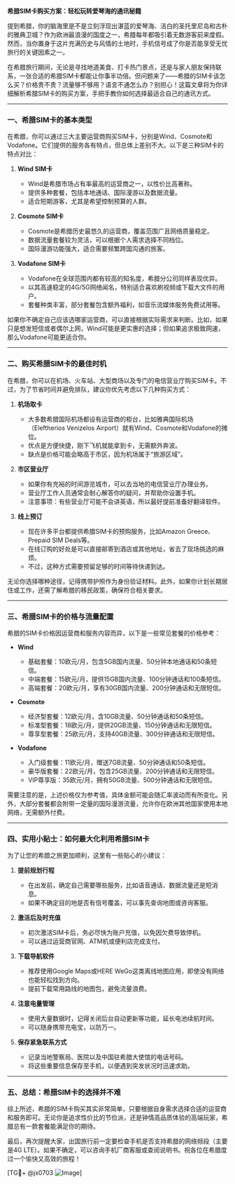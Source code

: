 **希腊SIM卡购买方案：轻松玩转爱琴海的通讯秘籍**

提到希腊，你的脑海里是不是立刻浮现出湛蓝的爱琴海、洁白的圣托里尼岛和古朴的雅典卫城？作为欧洲最浪漫的国度之一，希腊每年都吸引着无数游客前来度假。然而，当你置身于这片充满历史与风情的土地时，手机信号成了你是否能享受无忧旅行的关键因素之一。

在希腊旅行期间，无论是寻找地道美食、打卡热门景点，还是与家人朋友保持联系，一张合适的希腊SIM卡都能让你事半功倍。但问题来了——希腊的SIM卡该怎么买？价格贵不贵？流量够不够用？语言不通怎么办？别担心！这篇文章将为你详细解析希腊SIM卡的购买方案，手把手教你如何选择最适合自己的通讯方式。

---

### **一、希腊SIM卡的基本类型**
在希腊，你可以通过三大主要运营商购买SIM卡，分别是Wind、Cosmote和Vodafone。它们提供的服务各有特点，但总体上差别不大。以下是三种SIM卡的特点对比：

1. **Wind SIM卡**
   - Wind是希腊市场占有率最高的运营商之一，以性价比高著称。
   - 提供多种套餐，包括本地通话、国际漫游以及数据流量。
   - 适合短期游客，尤其是希望控制预算的人群。

2. **Cosmote SIM卡**
   - Cosmote是希腊历史最悠久的运营商，覆盖范围广且网络质量稳定。
   - 数据流量套餐较为灵活，可以根据个人需求选择不同档位。
   - 国际漫游功能强大，适合需要频繁跨国沟通的旅客。

3. **Vodafone SIM卡**
   - Vodafone在全球范围内都有较高的知名度，希腊分公司同样表现优异。
   - 以其高速稳定的4G/5G网络闻名，特别适合喜欢刷视频或下载大文件的用户。
   - 套餐种类丰富，部分套餐包含额外福利，如音乐流媒体服务免费试用等。

如果你不确定自己应该选哪家运营商，可以直接根据实际需求来判断。比如，如果只是想发短信或者偶尔上网，Wind可能是更实惠的选择；但如果追求极致网速，那么Vodafone可能更适合你。

---

### **二、购买希腊SIM卡的最佳时机**
在希腊，你可以在机场、火车站、大型商场以及专门的电信营业厅购买SIM卡。不过，为了节省时间并避免排队，建议你优先考虑以下几种购买方式：

1. **机场取卡**
   - 大多数希腊国际机场都设有运营商的柜台，比如雅典国际机场（Eleftherios Venizelos Airport）就有Wind、Cosmote和Vodafone的摊位。
   - 优点是方便快捷，刚下飞机就能拿到卡，无需额外奔波。
   - 缺点是价格可能会略高于市区，因为机场属于“旅游区域”。

2. **市区营业厅**
   - 如果你有充裕的时间游览城市，可以去当地的电信营业厅办理业务。
   - 营业厅工作人员通常会耐心解答你的疑问，并帮助你设置手机。
   - 注意事项：有些营业厅可能不会讲英语，所以最好提前准备好翻译软件。

3. **线上预订**
   - 现在许多平台都提供希腊SIM卡的预购服务，比如Amazon Greece、Prepaid SIM Deals等。
   - 在线订购的好处是可以直接邮寄到酒店或其他地址，省去了现场挑选的麻烦。
   - 不过，这种方式需要预留足够的时间等待快递到达。

无论你选择哪种途径，记得携带护照作为身份验证材料。此外，如果你计划长期居住或工作，还需了解希腊的移民政策，确保符合相关要求。

---

### **三、希腊SIM卡的价格与流量配置**
希腊的SIM卡价格因运营商和服务内容而异，以下是一些常见套餐的价格参考：

- **Wind**
  - 基础套餐：10欧元/月，包含5GB国内流量、50分钟本地通话和50条短信。
  - 中端套餐：15欧元/月，提供15GB国内流量、100分钟通话和100条短信。
  - 高端套餐：20欧元/月，享有30GB国内流量、200分钟通话和无限短信。

- **Cosmote**
  - 经济型套餐：12欧元/月，含10GB流量、50分钟通话和50条短信。
  - 标准型套餐：18欧元/月，提供20GB流量、150分钟通话和无限短信。
  - 尊享型套餐：25欧元/月，支持40GB流量、300分钟通话和无限短信。

- **Vodafone**
  - 入门级套餐：11欧元/月，赠送7GB流量、50分钟通话和50条短信。
  - 豪华版套餐：22欧元/月，包含25GB流量、200分钟通话和无限短信。
  - VIP尊享版：35欧元/月，拥有50GB流量、500分钟通话和无限短信。

需要注意的是，上述价格仅为参考值，具体金额可能会随汇率波动而有所变化。另外，大部分套餐都会附带一定量的国际漫游流量，允许你在欧洲其他国家使用本地网络，无需额外付费。

---

### **四、实用小贴士：如何最大化利用希腊SIM卡**
为了让您的希腊之旅更加顺利，这里有一些贴心的小建议：

1. **提前规划行程**
   - 在出发前，确定自己需要哪些服务，比如语音通话、数据流量还是短消息。
   - 如果不确定目的地是否有信号覆盖，可以事先查询地图或咨询客服。

2. **激活后及时充值**
   - 初次激活SIM卡后，务必尽快为账户充值，以免因欠费导致停机。
   - 可以通过运营商官网、ATM机或便利店完成支付。

3. **下载导航软件**
   - 推荐使用Google Maps或HERE WeGo这类离线地图应用，即使没有网络也能轻松找到方向。
   - 提前下载常用路线的地图包，避免流量浪费。

4. **注意电量管理**
   - 使用大量数据时，记得关闭后台自动更新等功能，延长电池续航时间。
   - 可以随身携带充电宝，以防万一。

5. **保存紧急联系方式**
   - 记录当地警察局、医院以及中国驻希腊大使馆的电话号码。
   - 将这些重要信息保存至手机，以便遇到突发状况时迅速求助。

---

### **五、总结：希腊SIM卡的选择并不难**
综上所述，希腊的SIM卡购买其实非常简单，只要根据自身需求选择合适的运营商和服务即可。无论你是追求性价比的节俭派，还是钟情高品质体验的高端玩家，希腊总有一款套餐能满足你的期待。

最后，再次提醒大家，出国旅行前一定要检查手机是否支持希腊的网络频段（主要是4G LTE）。如果不确定，可以咨询手机厂商客服或查阅说明书。祝各位在希腊度过一个愉快又高效的旅程！

[TG💪+ @jx0703 ![Image](https://github.com/user-attachments/assets/dbca1d08-cadb-493c-b0ec-ad6f7a83f270)]